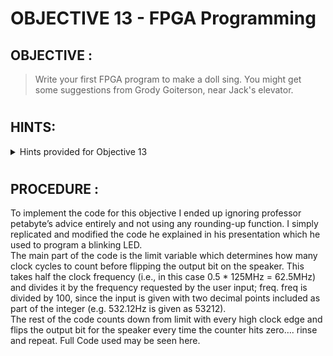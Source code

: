 # OBJECTIVE 13 - FPGA Programming #

## OBJECTIVE : ##
>Write your first FPGA program to make a doll sing. You might get some suggestions from Grody Goiterson, near Jack's elevator.
#  

## HINTS: ##
<details>
  <summary>Hints provided for Objective 13</summary>
  
>-  Prof. Qwerty Petabyte is giving [a lesson](https://www.youtube.com/watch?v=GFdG1PJ4QjA) about Field Programmable Gate Arrays (FPGAs). 
>-	There are [FPGA enthusiast sites](https://www.fpga4fun.com/MusicBox.html).

</details>

#  

## PROCEDURE : ##

To implement the code for this objective I ended up ignoring professor petabyte’s advice entirely and not using any rounding-up function.  I simply replicated and modified the code he explained in his presentation which he used to program a blinking LED.  
The main part of the code is the limit variable which determines how many clock cycles to count before flipping the output bit on the speaker.  This takes half the clock frequency  (i.e., in this case 0.5 * 125MHz = 62.5MHz) and divides it by the frequency requested by the user input; freq. 
freq is divided by 100, since the input is given with two decimal points included as part of the integer (e.g. 532.12Hz is given as 53212).  
The rest of the code counts down from limit with every high clock edge and flips the output bit for the speaker every time the counter hits zero…. rinse and repeat.
Full Code used may be seen here.
